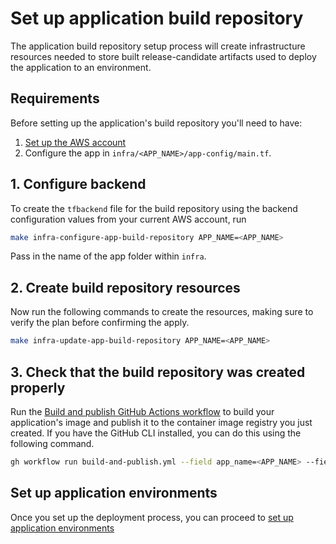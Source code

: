 # Set up application build repository

The application build repository setup process will create infrastructure resources needed to store built release-candidate artifacts used to deploy the application to an environment.

## Requirements

Before setting up the application's build repository you'll need to have:

1. [Set up the AWS account](./set-up-aws-account.md)
2. Configure the app in `infra/<APP_NAME>/app-config/main.tf`.

## 1. Configure backend

To create the `tfbackend` file for the build repository using the backend configuration values from your current AWS account, run

```bash
make infra-configure-app-build-repository APP_NAME=<APP_NAME>
```

Pass in the name of the app folder within `infra`.

## 2. Create build repository resources

Now run the following commands to create the resources, making sure to verify the plan before confirming the apply.

```bash
make infra-update-app-build-repository APP_NAME=<APP_NAME>
```

## 3. Check that the build repository was created properly

Run the [Build and publish GitHub Actions workflow](/.github/workflows/build-and-publish.yml) to build your application's image and publish it to the container image registry you just created. If you have the GitHub CLI installed, you can do this using the following command.

```bash
gh workflow run build-and-publish.yml --field app_name=<APP_NAME> --field ref=main
```

## Set up application environments

Once you set up the deployment process, you can proceed to [set up application environments](./set-up-app-env.md)
